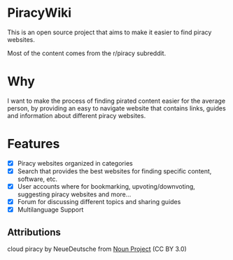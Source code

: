 # PiracyWiki

This is an open source project that aims to make it easier to find piracy websites.

Most of the content comes from the r/piracy subreddit.

# Why

I want to make the process of finding pirated content easier for the average person, by providing an easy to navigate website that contains links, guides and information about different piracy websites.

# Features

- [x] Piracy websites organized in categories
- [x] Search that provides the best websites for finding specific content, software, etc.
- [x] User accounts where for bookmarking, upvoting/downvoting, suggesting piracy websites and more...
- [x] Forum for discussing different topics and sharing guides
- [x] Multilanguage Support

## Attributions
cloud piracy by NeueDeutsche from <a href="https://thenounproject.com/browse/icons/term/cloud-piracy/" target="_blank" title="cloud piracy Icons">Noun Project</a> (CC BY 3.0)